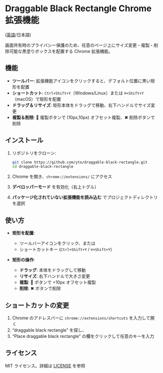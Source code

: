 # Draggable Black Rectangle Chrome 拡張機能

([英語](README.md)/日本語)

画面共有時のプライバシー保護のため、任意のページ上にサイズ変更・複製・削除可能な黒塗りボックスを配置する Chrome 拡張機能。

## 機能

* **ツールバー**: 拡張機能アイコンをクリックすると、デフォルト位置に黒い矩形を配置
* **ショートカット**: `Ctrl+Shift+Y`（Windows/Linux）または `⌘+Shift+Y`（macOS）で矩形を配置
* **ドラッグ＆リサイズ**: 矩形本体をドラッグで移動、右下ハンドルでサイズ変更
* **複製＆削除**: 📄 複製ボタンで (10px,10px) オフセット複製、✖ 削除ボタンで削除

## インストール

1. リポジトリをクローン:

   ```bash
   git clone https://github.com/yto/draggable-black-rectangle.git
   cd draggable-black-rectangle
   ```
2. Chrome を開き、`chrome://extensions/` にアクセス
3. **デベロッパーモード** を有効化（右上トグル）
4. **パッケージ化されていない拡張機能を読み込む** でプロジェクトディレクトリを選択

## 使い方

* **矩形を配置**:

  * ツールバーアイコンをクリック、または
  * ショートカットキー (`Ctrl+Shift+Y` / `⌘+Shift+Y`)
* **矩形の操作**:

  * **ドラッグ**: 本体をドラッグして移動
  * **リサイズ**: 右下ハンドルで大きさ変更
  * **複製**: 📄 ボタンで +10px オフセット複製
  * **削除**: ✖ ボタンで削除

## ショートカットの変更

1. Chrome のアドレスバーに `chrome://extensions/shortcuts` を入力して開く
2. “draggable black rectangle” を探し、
3. “Place draggable black rectangle” の欄をクリックして任意のキーを入力

## ライセンス

MIT ライセンス。詳細は [LICENSE](LICENSE) を参照
